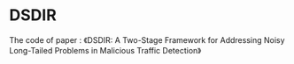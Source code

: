 # DSDIR
The code of paper : 《DSDIR: A Two-Stage Framework for Addressing Noisy Long-Tailed Problems in Malicious Traffic Detection》
